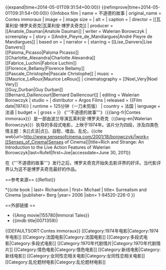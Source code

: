 {{expand|time=2014-05-01T09:31:54+00:00}}
{{refimprove|time=2014-05-01T09:31:54+00:00}}
{{Infobox film
| name           = 不道德的故事
| original_name  = Contes immoraux
| image          = 
| image size     = 
| alt            = 
| caption        = 
| director       = [[瓦莱利安·博罗夫奇克|瓦莱利安·博罗夫奇克]]
| producer       = [[Anatole_Dauman|Anatole Dauman]]
| writer         = Walerian Borowczyk
| screenplay     = 
| story          = [[André_Pieyre_de_Mandiargues|André Pieyre de Mandiargues]]
| based on       = <!-- {{based on|title of the original work|writer of the original work}} -->
| narrator       = 
| starring       = [[Lise_Danvers|Lise Danvers]]<br/>[[Paloma_Picasso|Paloma Picasso]]<br/>[[Charlotte_Alexandra|Charlotte Alexandra]]<br/>[[Fabrice_Luchini|Fabrice Luchini]]<br/>[[Florence_Bellamy|Florence Bellamy]]<br/>[[Pascale_Christophe|Pascale Christophe]]
| music          = [[Maurice_LeRoux|Maurice LeRoux]]
| cinematography = [[Noel_Very|Noel Very]]<br/>[[Guy_Durban|Guy Durban]]<br/>[[Bernard_Daillencourt|Bernard Daillencourt]]
| editing        = Walerian Borowczyk
| studio         = 
| distributor    = Argos Films
| released       = {{Film date|1974}}
| runtime        = 125分钟（一刀未剪版）
| country        = 法国
| language       =法语
| budget         = 
| gross          =
}}
《'''不道德的故事'''》（{{lang-fr|Contes immoraux}}）是一部由波兰导演瓦莱利安·博罗夫奇克（{{lang-en|Walerian Borowczyk}}）执导的多段式电影，上映于1974年。该片分为四段，涉及四类色情主题：失[[贞洁|贞]]、自慰、嗜血、乱伦。<ref name="soc">{{cite web|url=http://www.sensesofcinema.com/2001/18/borowczyk/|work=[[Senses_of_Cinema|Senses of Cinema]]|title=Rich and Strange: An Introduction to the Live Action Features of Walerian Borowczyk|last=Rufell|first=Joe|accessdate=June 30, 2011}}</ref>

在《'''不道德的故事'''》发行之后，博罗夫奇克开始失去影评界的好评。当代影评界认为这不是博罗夫奇克最好的作品。

==参考来源==
{{Reflist}}

*{{cite book
 | last= Richardson
 | first= Michael
 | title= Surrealism and Cinema 
 |publisher= Berg
 |year= 2006
 |isbn= 1-84520-226-0
}}

==外部链接 ==
* {{Amg movie|155780|Immoral Tales}}
* {{imdb title|0071359}}

{{DEFAULTSORT:Contes immoraux}}
[[Category:1974年电影|Category:1974年电影]]
[[Category:法国电影|Category:法国电影]]
[[Category:多段式电影|Category:多段式电影]]
[[Category:1970年代剧情片|Category:1970年代剧情片]]
[[Category:情色电影|Category:情色电影]]
[[Category:新线电影|Category:新线电影]]
[[Category:女同性恋相关电影|Category:女同性恋相关电影]]
[[Category:乱伦题材电影|Category:乱伦题材电影]]